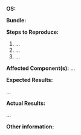 <!-- Everything except "affected components" can be ignored for feature requests -->

**OS:** <!-- Linux, Mac, Windows -->

**Bundle:** <!-- Git, snap, binary -->

**Steps to Reproduce:**

<!--
 1. Start the node
 2. Visit http://localhost:15544
 3. ...
-->

 1. ...
 2. ...
 3. ...

**Affected Component(s):** ... <!-- swarm, protocol, node, uiserver -->

**Expected Results:**

...

**Actual Results:**

...

**Other information:** <!-- We would very appreciate if you would attach a logfile -->
